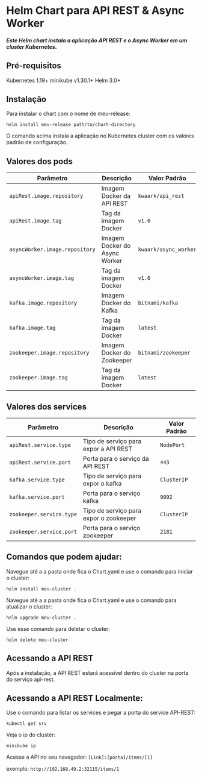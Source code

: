# Helm Chart para API REST & Async Worker
##### Este Helm chart instala a aplicação API REST e o Async Worker em um cluster Kubernetes.

## Pré-requisitos
Kubernetes 1.19+
minikube v1.30.1+
Helm 3.0+

## Instalação
Para instalar o chart com o nome de meu-release:

```
helm install meu-release path/to/chart-directory
```

O comando acima instala a aplicação no Kubernetes cluster com os valores padrão de configuração.

## Valores dos pods

| Parâmetro                     | Descrição                             | Valor Padrão               |
|-------------------------------|---------------------------------------|----------------------------|
| `apiRest.image.repository`    | Imagem Docker da API REST             | `kwaark/api_rest`          |
| `apiRest.image.tag`           | Tag da imagem Docker                  | `v1.0`                     |
| `asyncWorker.image.repository`| Imagem Docker do Async Worker         | `kwaark/async_worker`      |
| `asyncWorker.image.tag`       | Tag da imagem Docker                  | `v1.0`                     |
| `kafka.image.repository`      | Imagem Docker do Kafka                | `bitnami/kafka`            |
| `kafka.image.tag`             | Tag da imagem Docker                  | `latest`                   |
| `zookeeper.image.repository`  | Imagem Docker do Zookeeper            | `bitnami/zookeeper`        |
| `zookeeper.image.tag`         | Tag da imagem Docker                  | `latest`                   |
## Valores dos services
| Parâmetro                     | Descrição                             | Valor Padrão               |
|-------------------------------|---------------------------------------|----------------------------|
| `apiRest.service.type`        | Tipo de serviço para expor a API REST | `NodePort`                 |
| `apiRest.service.port`        | Porta para o serviço da API REST      | `443`                      |
| `kafka.service.type`          | Tipo de serviço para expor o kafka    | `ClusterIP`                |
| `kafka.service.port`          | Porta para o serviço kafka            | `9092`                     |
| `zookeeper.service.type`      | Tipo de serviço para expor o zookeeper| `ClusterIP`                |
| `zookeeper.service.port`      | Porta para o serviço zookeeper        | `2181`                     |



## Comandos que podem ajudar:

Navegue até a a pasta onde fica o Chart.yaml e use o comando para iniciar o cluster:
```
helm install meu-cluster .
```
Navegue até a a pasta onde fica o Chart.yaml e use o comando para atualizar o cluster:
```
helm upgrade meu-cluster .
```
Use esse comando para deletar o cluster:
```
helm delete meu-cluster
```

## Acessando a API REST
Após a instalação, a API REST estará acessível dentro do cluster na porta do serviço api-rest.

## Acessando a API REST Localmente:
Use o comando para listar os services e pegar a porta do service API-REST:
```
kubectl get srv
```
Veja o ip do cluster:
```
minikube ip
```

Acesse a API no seu navegador:
`[Link]:[porta]/items/[1]`

exemplo:
`http://192.168.49.2:32115/items/1`
